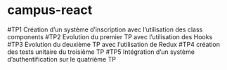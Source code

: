 # campus-react
#TP1
Création d’un système d’inscription avec l’utilisation
des class components
#TP2
Evolution du premier TP avec l’utilisation des Hooks
#TP3
Evolution du deuxième TP avec l’utilisation de Redux
#TP4
création des tests unitaire du troisième TP
#TP5
Intégration d’un système d’authentification sur le
quatrième TP
